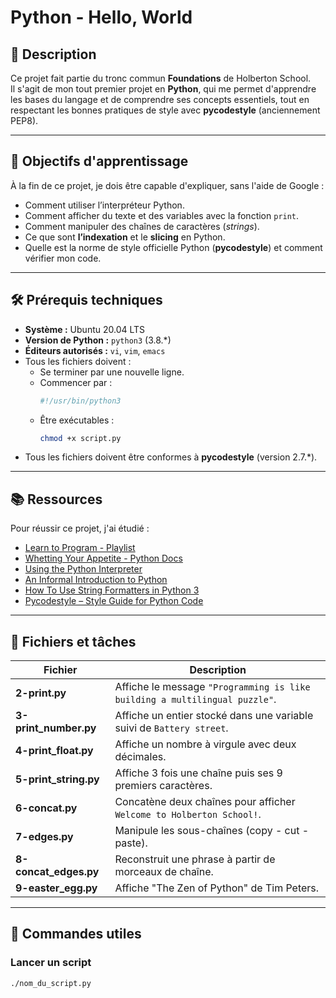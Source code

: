 # Python - Hello, World

## 📌 Description
Ce projet fait partie du tronc commun **Foundations** de Holberton School.  
Il s'agit de mon tout premier projet en **Python**, qui me permet d'apprendre les bases du langage et de comprendre ses concepts essentiels, tout en respectant les bonnes pratiques de style avec **pycodestyle** (anciennement PEP8).

---

## 🎯 Objectifs d'apprentissage

À la fin de ce projet, je dois être capable d'expliquer, sans l'aide de Google :

- Comment utiliser l’interpréteur Python.
- Comment afficher du texte et des variables avec la fonction `print`.
- Comment manipuler des chaînes de caractères (*strings*).
- Ce que sont **l’indexation** et le **slicing** en Python.
- Quelle est la norme de style officielle Python (**pycodestyle**) et comment vérifier mon code.

---

## 🛠️ Prérequis techniques

- **Système :** Ubuntu 20.04 LTS  
- **Version de Python :** `python3` (3.8.*)
- **Éditeurs autorisés :** `vi`, `vim`, `emacs`
- Tous les fichiers doivent :
  - Se terminer par une nouvelle ligne.
  - Commencer par :
    ```python
    #!/usr/bin/python3
    ```
  - Être exécutables :
    ```bash
    chmod +x script.py
    ```
- Tous les fichiers doivent être conformes à **pycodestyle** (version 2.7.*).

---

## 📚 Ressources

Pour réussir ce projet, j'ai étudié :

- [Learn to Program - Playlist](https://www.youtube.com/playlist?list=PLGLfVvz_LVvTn3cK5e6LjhgGiSeVlIRwt)
- [Whetting Your Appetite - Python Docs](https://docs.python.org/3/tutorial/appetite.html)
- [Using the Python Interpreter](https://docs.python.org/3/tutorial/interpreter.html)
- [An Informal Introduction to Python](https://docs.python.org/3/tutorial/introduction.html)
- [How To Use String Formatters in Python 3](https://realpython.com/python-f-strings/)
- [Pycodestyle – Style Guide for Python Code](https://pycodestyle.pycqa.org/en/latest/)

---

## 📂 Fichiers et tâches

| Fichier | Description |
|----------|------------|
| **2-print.py** | Affiche le message `"Programming is like building a multilingual puzzle"`. |
| **3-print_number.py** | Affiche un entier stocké dans une variable suivi de `Battery street`. |
| **4-print_float.py** | Affiche un nombre à virgule avec deux décimales. |
| **5-print_string.py** | Affiche 3 fois une chaîne puis ses 9 premiers caractères. |
| **6-concat.py** | Concatène deux chaînes pour afficher `Welcome to Holberton School!`. |
| **7-edges.py** | Manipule les sous-chaînes (copy - cut - paste). |
| **8-concat_edges.py** | Reconstruit une phrase à partir de morceaux de chaîne. |
| **9-easter_egg.py** | Affiche "The Zen of Python" de Tim Peters. |

---

## 🚀 Commandes utiles

### Lancer un script
```bash
./nom_du_script.py

